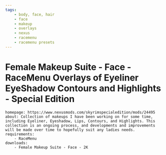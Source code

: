 ```yaml
---
tags:
    - body, face, hair
    - face
    - makeup
    - overlays
    - nexus
    - racemenu
    - racemenu presets
---
```


# Female Makeup Suite - Face - RaceMenu Overlays of Eyeliner EyeShadow Contours and Highlights - Special Edition

```project_info
homepage: https://www.nexusmods.com/skyrimspecialedition/mods/24495
about: Collection of makeups I have been working on for some time, including Eyeliner, Eyeshadow, Lips, Contours, and Highlights. This collection is an ongoing process, and developments and improvements will be made over time to hopefully suit any ladies needs.
requirements:
    - RaceMenu
downloads:
    - Female Makeup Suite - Face - 2K
```
